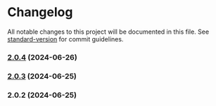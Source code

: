 # Changelog

All notable changes to this project will be documented in this file. See [standard-version](https://github.com/conventional-changelog/standard-version) for commit guidelines.

### [2.0.4](https://github.com/SAPInsideTrackBrisbane/sitbne-site-generator/compare/v2.0.3...v2.0.4) (2024-06-26)

### [2.0.3](https://github.com/SAPInsideTrackBrisbane/sitbne-site-generator/compare/v2.0.2...v2.0.3) (2024-06-25)

### 2.0.2 (2024-06-25)
